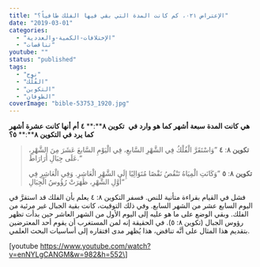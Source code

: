 ```yaml
---
title: "الإعتراض ٠٢١، كم كانت المدة التي بقي فيها الفلك طافياً؟"
date: "2019-03-01"
categories: 
  - "الإختلافات-الكمية-والعددية"
  - "تناقضات"
youtube: ""
status: "published"
tags: 
  - "نوح"
  - "الفُلْك"
  - "التكوين"
  - "الطوفان"
coverImage: "bible-53753_1920.jpg"
---
```


**هي** **كانت** **المدة** **سبعة** **أشهر** **كما** **هو** **وارد** **في**  **تكوين** **٨****:** **٤** **أم** **أنها** **كانت** **عشرة** **أشهر** **كما** **يرد** **في** **التكوين** **٨****:** **٥؟**

> **تكوين** **٨**: **٤** ”وَاسْتَقَرَّ الْفُلْكُ فِي الشَّهْرِ السَّابعِ، فِي الْيَوْمِ السَّابعَ عَشَرَ مِنَ الشَّهْرِ، عَلَى جِبَالِ أَرَارَاطَ.“
> 
> **تكوين** **٨**: **٥** ”وَكَانَتِ الْمِيَاهُ تَنْقُصُ نَقْصًا مُتَوَالِيًا إِلَى الشَّهْرِ الْعَاشِرِ. وَفِي الْعَاشِرِ فِي أَوَّلِ الشَّهْرِ، ظَهَرَتْ رُؤُوسُ الْجِبَالِ“

فشل في القيام بقراءة متأنية للنص. فسفر التكوين ٨: ٤ يعلم بأن الفلك قد استقرَّ في اليوم السابع عشر من الشهر السابع. وفي ذلك التوقيت، كانت بقية الجبال غير مرئية من الفلك. وبقي الوضع على ما هو عليه إلى اليوم الأول من الشهر العاشر حين بدأت تظهر رؤوس الجبال (تكوين ٨: ٥). في الحقيقة إنه لمن المستغرب أن يقوم أحد المعترضين بتقديم هذا المثال على أنَّه تناقض، هذا يُظهر مدى افتقاره إلى أساسيات البحث العلمي.

\[youtube https://www.youtube.com/watch?v=enNYLgCANGM&w=982&h=552\]
